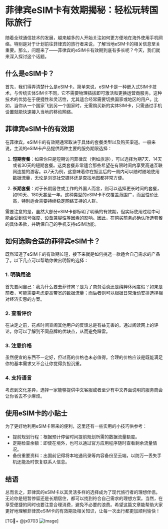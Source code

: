 # 菲律宾eSIM卡有效期揭秘：轻松玩转国际旅行

随着全球通信技术的发展，越来越多的人开始关注如何更方便地在海外使用手机网络。特别是对于计划前往菲律宾的旅行者来说，了解当地eSIM卡的相关信息至关重要。那么，问题来了——菲律宾的eSIM卡有效期到底有多长呢？今天，我们就来深入探讨这个话题。

## 什么是eSIM卡？

首先，我们得弄清楚什么是eSIM卡。简单来说，eSIM卡是一种嵌入式SIM卡技术，与传统实体SIM卡不同，它不需要物理插拔即可激活和更换运营商服务。这种技术的优势在于便捷性和灵活性，尤其适合经常需要切换国家或地区的用户。比如，当你从一个国家飞到另一个国家时，无需购买新的实体SIM卡，只需通过手机设置就能快速接入当地的移动网络。

## 菲律宾eSIM卡的有效期

在菲律宾，eSIM卡的有效期通常取决于具体的套餐类型以及购买渠道。一般来说，主流的eSIM卡产品提供两种主要的服务期限选择：

1. **短期套餐**：如果你只是短期访问菲律宾（例如旅游），可以选择为期7天、14天或者30天的短期套餐。这类套餐非常适合那些希望在有限时间内享受高速互联网连接的游客。以7天为例，这意味着你在抵达后的一周内可以随时随地使用数据流量，无论是浏览社交媒体还是查找地图都非常方便。

2. **长期套餐**：对于长期居住或工作的外国人而言，则可以选择更长时间的套餐，如90天、180天甚至一年。这种类型的eSIM卡不仅覆盖范围广，而且性价比高，特别适合需要持续稳定网络支持的人群。

需要注意的是，虽然大部分eSIM卡都标明了明确的有效期，但实际使用过程中可能会受到信号强度、设备兼容性等因素的影响。因此，在购买前务必确认所选套餐的具体条款，并确保自己的手机支持eSIM功能。

## 如何选购合适的菲律宾eSIM卡？

既然知道了eSIM卡的有效期长短，接下来就是如何挑选一款适合自己需求的产品了。以下几点可以帮助你做出明智的选择：

### 1. 明确用途
首先要问自己：我为什么要去菲律宾？是为了商务洽谈还是纯粹休闲度假？如果是前者，可能需要考虑更高带宽的数据流量；而后者则可以根据日常活动安排选择相对经济实惠的方案。

### 2. 查看评价
在决定之前，花点时间查阅其他用户的反馈总是有益无害的。通过阅读网上的评论，你可以了解到不同品牌的优缺点，从而避免踩雷。

### 3. 注意价格
虽然便宜的东西不一定好，但过高的价格也未必值得。合理的价格应该是既能满足你的基本需求又不会让你觉得负担沉重。

### 4. 支持语言
考虑到文化差异，选择一家能够提供中文客服或者至少有中文界面说明的服务商会让你省去不少麻烦。

## 使用eSIM卡的小贴士

为了更好地利用eSIM卡带来的便利，这里还有一些实用的小技巧供参考：

- 提前规划行程：根据预计停留时间提前规划所需的数据流量额度。
- 定期检查余额：即使在境外，也可以通过官方应用程序随时查看剩余流量情况。
- 备份重要资料：出国前记得将本地通讯录等内容备份至云端，以防万一丢失手机还能及时恢复联系人信息。

## 结语

总而言之，菲律宾的eSIM卡以其灵活多样的选择成为了现代旅行者的理想伴侣。无论你是短暂停留还是长期居住，都可以找到符合自己需求的理想方案。当然，在享受便捷的同时也要注意合理消费，避免不必要的浪费。希望这篇文章能帮助大家更好地理解菲律宾eSIM卡的有效期及相关知识，让每一次出行都更加顺利愉快！

[TG💪+ @jx0703 ![Image](https://github.com/user-attachments/assets/dbca1d08-cadb-493c-b0ec-ad6f7a83f270)]